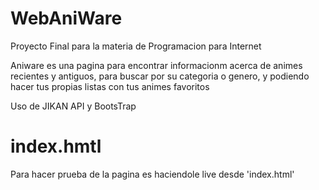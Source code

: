 # WebAniWare

Proyecto Final para la materia de Programacion para Internet

Aniware es una pagina para encontrar informacionm acerca de animes recientes y antiguos,
para buscar por su categoria o genero, y podiendo hacer tus propias listas con tus animes
favoritos

Uso de JIKAN API y BootsTrap

# index.hmtl
Para hacer prueba de la pagina es haciendole live desde 'index.html'
